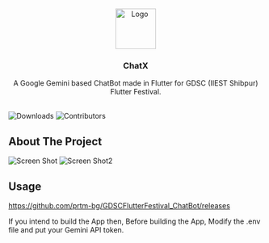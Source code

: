 <br/>
<p align="center">
  <a href="https://github.com/prtm-bg/GDSCFlutterFestival_ChatBot">
    <img src="https://cryptologos.cc/logos/immutable-x-imx-logo.png" alt="Logo" width="80" height="80">
  </a>

  <h3 align="center">ChatX</h3>

  <p align="center">
    A Google Gemini based ChatBot made in Flutter for GDSC (IIEST Shibpur) Flutter Festival.
    <br/>
    <br/>
  </p>
</p>

![Downloads](https://img.shields.io/github/downloads/prtm-bg/GDSCFlutterFestival_ChatBot/total) ![Contributors](https://img.shields.io/github/contributors/prtm-bg/GDSCFlutterFestival_ChatBot?color=dark-green) 

## About The Project

![Screen Shot](![image](https://github.com/prtm-bg/GDSCFlutterFestival_ChatBot/assets/68804912/b3acfe23-ea0f-4eec-91db-be42f4a3f1c1)
)
![Screen Shot2](![image](https://github.com/prtm-bg/GDSCFlutterFestival_ChatBot/assets/68804912/ce2a71e9-18a4-4014-92dc-bf6857a51c75)
)

## Usage 

https://github.com/prtm-bg/GDSCFlutterFestival_ChatBot/releases 

If you intend to build the App then, Before building the App, Modify the .env file and put your Gemini API token.


